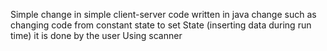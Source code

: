 Simple change in simple client-server code written in java 
change such as changing code from constant state to set State (inserting data during run time) it is done by the user
Using scanner
